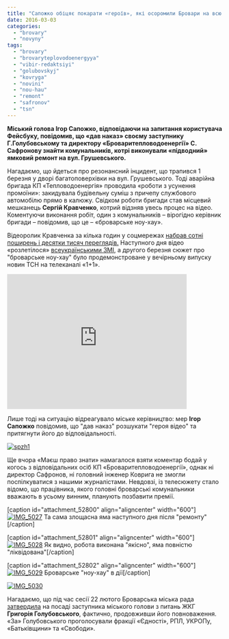 ```yaml
---
title: "Сапожко обіцяє покарати «героїв», які осоромили Бровари на всю країну. ВІДЕО"
date: 2016-03-03
categories: 
  - "brovary"
  - "novyny"
tags: 
  - "brovary"
  - "brovaryteplovodoenergyya"
  - "vibir-redaktsiyi"
  - "golubovskyj"
  - "kovryga"
  - "novini"
  - "nou-hau"
  - "remont"
  - "safronov"
  - "tsn"
---
```


**Міський голова Ігор Сапожко, відповідаючи на запитання користувача Фейсбуку, повідомив, що «дав наказ» своєму заступнику Г.Голубовському та директору «Броваритепловодоенергії» С. Сафронову знайти комунальників, котрі виконували «підводний» ямковий ремонт на вул. Грушевського.**

Нагадаємо, що йдеться про резонансний інцидент, що трапився 1 березня у дворі багатоповерхівки на вул. Грушевського. Тоді аварійна бригада КП «Тепловодоенергія» проводила «роботи з усунення промоїни»: закидувала будівельну суміш з причепу службового автомобілю прямо в калюжу. Свідком роботи бригади став місцевий мешканець **Сергій Кравченко**, котрий відзняв увесь процес на відео. Коментуючи виконання робіт, один з комунальників – вірогідно керівник бригади – повідомив, що це – «броварське ноу-хау».

Відеоролик Кравченка за кілька годин у соцмережах [набрав сотні поширень і десятки тисяч переглядів.](https://www.facebook.com/100004862740284/videos/vb.100004862740284/522269007945186/?ENGINE=2&theater) Наступного дня відео «розлетілося» [всеукраїнськими ЗМІ](http://ukr.obozrevatel.com/kiyany/life/68940-kalyuzhi-ne-pereshkoda-v-merezhi-pokazali-yak-remontuyut-dorogi-v-brovarah.htm), а другого березня сюжет про "броварське ноу-хау" було продемонстроване у вечірньому випуску новин ТСН на телеканалі «1+1».

<iframe src="https://www.youtube.com/embed/JbP5cIsaWvE" width="420" height="315" frameborder="0" allowfullscreen="allowfullscreen"></iframe>

Лише тоді на ситуацію відреагувало міське керівництво: мер **Ігор Сапожко** повідомив, що "дав наказ" розшукати "героя відео" та притягнути його до відповідальності. 

[![spzh1](https://mpz.brovary.org/wp-content/uploads/2016/03/spzh1.jpg)](https://mpz.brovary.org/wp-content/uploads/2016/03/spzh1.jpg)

Ще вчора «Маєш право знати» намагалося взяти коментар бодай у когось з відповідальних осіб КП «Броваритепловодоенергії», однак ні директор Сафронов, ні головний інженер Коврига не змогли поспілкуватися з нашими журналістами. Невдовзі, із телесюжету стало відомо, що працівника, якого головні броварські комунальники вважають в усьому винним, планують позбавити премії.

\[caption id="attachment\_52800" align="aligncenter" width="600"\][![IMG_5027](https://mpz.brovary.org/wp-content/uploads/2016/03/IMG_5027.jpg)](https://mpz.brovary.org/wp-content/uploads/2016/03/IMG_5027.jpg) Та сама злощасна яма наступного дня після "ремонту"\[/caption\]

\[caption id="attachment\_52801" align="aligncenter" width="600"\][![IMG_5028](https://mpz.brovary.org/wp-content/uploads/2016/03/IMG_5028.jpg)](https://mpz.brovary.org/wp-content/uploads/2016/03/IMG_5028.jpg) Як видно, робота виконана "якісно", яма повністю "ліквідована"\[/caption\]

\[caption id="attachment\_52802" align="aligncenter" width="600"\][![IMG_5029](https://mpz.brovary.org/wp-content/uploads/2016/03/IMG_5029.jpg)](https://mpz.brovary.org/wp-content/uploads/2016/03/IMG_5029.jpg) Броварське "ноу-хау" в дії\[/caption\]

[![IMG_5030](https://mpz.brovary.org/wp-content/uploads/2016/03/IMG_5030.jpg)](https://mpz.brovary.org/wp-content/uploads/2016/03/IMG_5030.jpg)

Нагадаємо, що під час сесії 22 лютого Броварська міська рада [затвердила](https://mpz.brovary.org/klyuchova-sesiya-sapozhko-vtratyv-vynogradovu-svoboda-pidtrymala-regionala-ta-otrymala-sekretarya/) на посаді заступника міського голови з питань ЖКГ **Григорія Голубовського**, фактично, продовживши його повноваження. «За» Голубовського проголосували фракції «Єдності», РПЛ, УКРОПу, «Батьківщини» та «Свободи».
